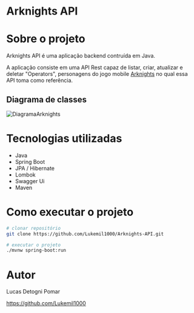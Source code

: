 # Arknights API 

# Sobre o projeto

Arknights API é uma aplicação backend contruída em Java.

A aplicação consiste em uma API Rest capaz de listar, criar, atualizar e deletar "Operators", personagens do jogo mobile [Arknights](https://www.arknights.global) no qual essa API toma como referência.

## Diagrama de classes
![DiagramaArknights](https://user-images.githubusercontent.com/24193275/214707518-cf38c69d-bf9b-4dff-a7cb-3fcf5175072d.jpg)

# Tecnologias utilizadas

- Java
- Spring Boot
- JPA / Hibernate
- Lombok
- Swagger Ui
- Maven

# Como executar o projeto

```bash
# clonar repositório
git clone https://github.com/Lukemil1000/Arknights-API.git

# executar o projeto
./mvnw spring-boot:run
```

# Autor

Lucas Detogni Pomar

https://github.com/Lukemil1000

